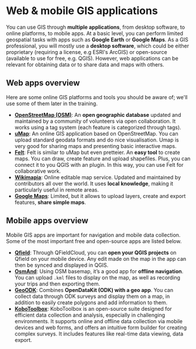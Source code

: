 # Web & mobile GIS applications

You can use GIS through __multiple applications__, from desktop software, to 
online platforms, to mobile apps. At a basic level, you can perform limited 
geospatial tasks with apps such as __Google Earth__ or __Google Maps__.
As a GIS professional, you will mostly use a __desktop software__, which could 
be either proprietary (requiring a license, e.g ESRI's ArcGIS) or open-source 
(available to use for free, e.g. QGIS). However, web applications can be relevant 
for obtaining data or to share data and maps with others.

## Web apps overview

Here are some online GIS platforms and tools you should be aware of; we'll use 
some of them later in the training. 

- __[OpenStreetMap (OSM)](https://www.openstreetmap.org/)__: 
An __open geographic database__ updated and maintained by a community of volunteers 
via open collaboration. It works using a tag system (each feature is categorized 
through tags).
- __[uMap](https://umap.openstreetmap.fr/en/)__: 
An online GIS application based on OpenStreetMap. You can upload standard geodata 
formats and do nice visualisation. Umap is very good for sharing maps and 
presenting basic interactive maps.
- __[Felt](https://felt.com/)__: 
Felt is similar to uMap but even pretteier. An __easy tool__ to create maps. You 
can draw, create feature and upload shapefiles. Plus, you can connect it to you 
QGIS with an plugin. In this way, you can use Felt for collaborative work.
- __[Wikimapia](https://wikimapia.org/)__: 
Online editable map service. Updated and maintained by contributors all over the 
world. It uses __local knowledge__, making it particularly useful in remote areas.
- __[Google Maps](https://www.google.com/maps)__:
Limited, but it allows to upload layers, create and export features, __share 
simple maps__.

## Mobile apps overview 

Mobile GIS apps are important for navigation and mobile data collection. 
Some of the most important free and open-source apps are listed below. 

- __[Qfield](https://docs.qfield.org/)__: Through QFieldCloud, you can __open 
your QGIS projects__ on Qfield on your mobile device. Any edit made on the map 
in the app can then be synced and displayed in QGIS.
- __[OsmAnd](https://osmand.net)__: Using OSM basemap, it’s a good app for 
__offline navigation__. You can upload `.kml` files to display on the map, as well 
as recording your trips and then exporting them.
- __[GeoODK](http://geoodk.com/index.htm)__: Combines __OpenDataKit (ODK) with a geo app__. 
You can collect data through ODK surveys and display them on a map, in addition 
to easily create polygons and add information to them.
- __[KoboToolbox](https://www.kobotoolbox.org)__: KoboToolbox is an open-source suite designed for efficient data
collection and analysis, especially in challenging environments. It supports online and offline data collection via 
mobile devices and web forms, and offers an intuitive form builder for creating complex surveys. It includes features 
like real-time data viewing, data export. 

